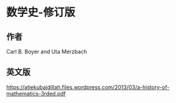 # 数学史-修订版

## 作者

 Carl B. Boyer and Uta Merzbach
 
## 英文版

https://atiekubaidillah.files.wordpress.com/2013/03/a-history-of-mathematics-3rded.pdf



